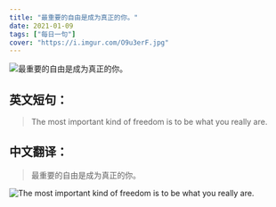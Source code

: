 ```yaml
---
title: "最重要的自由是成为真正的你。"
date: 2021-01-09
tags: ["每日一句"]
cover: "https://i.imgur.com/O9u3erF.jpg"
---
```


![最重要的自由是成为真正的你。](https://i.imgur.com/qJAT7DK.jpg)

## 英文短句：
> The most important kind of freedom is to be what you really are.

<!--more-->

## 中文翻译：
> 最重要的自由是成为真正的你。

![The most important kind of freedom is to be what you really are.](https://i.imgur.com/TBQYfFe.jpg)

